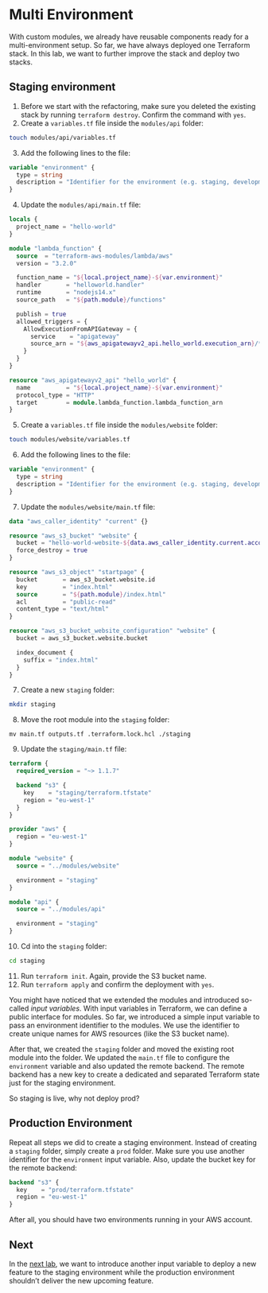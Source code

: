 # Multi Environment

With custom modules, we already have reusable components ready for a multi-environment setup. So far, we have always deployed one Terraform stack. In this lab, we want to further improve the stack and deploy two stacks.

## Staging environment

1. Before we start with the refactoring, make sure you deleted the existing stack by running `terraform destroy`. Confirm the command with `yes`.
2. Create a `variables.tf` file inside the `modules/api` folder:
  ```sh
  touch modules/api/variables.tf
  ```
3. Add the following lines to the file:
  ```tf
  variable "environment" {
    type = string
    description = "Identifier for the environment (e.g. staging, development or prod)"
  }
  ```
4. Update the `modules/api/main.tf` file:
  ```tf
  locals {
    project_name = "hello-world"
  }

  module "lambda_function" {
    source  = "terraform-aws-modules/lambda/aws"
    version = "3.2.0"

    function_name = "${local.project_name}-${var.environment}"
    handler       = "helloworld.handler"
    runtime       = "nodejs14.x"
    source_path   = "${path.module}/functions"

    publish = true
    allowed_triggers = {
      AllowExecutionFromAPIGateway = {
        service    = "apigateway"
        source_arn = "${aws_apigatewayv2_api.hello_world.execution_arn}/*/*"
      }
    }
  }

  resource "aws_apigatewayv2_api" "hello_world" {
    name          = "${local.project_name}-${var.environment}"
    protocol_type = "HTTP"
    target        = module.lambda_function.lambda_function_arn
  }
  ```
5. Create a `variables.tf` file inside the `modules/website` folder:
  ```sh
  touch modules/website/variables.tf
  ```
6. Add the following lines to the file:
  ```tf
  variable "environment" {
    type = string
    description = "Identifier for the environment (e.g. staging, development or prod)"
  }
  ```
7. Update the `modules/website/main.tf` file:
  ```tf
  data "aws_caller_identity" "current" {}

  resource "aws_s3_bucket" "website" {
    bucket = "hello-world-website-${data.aws_caller_identity.current.account_id}-${var.environment}"
    force_destroy = true
  }

  resource "aws_s3_object" "startpage" {
    bucket       = aws_s3_bucket.website.id
    key          = "index.html"
    source       = "${path.module}/index.html"
    acl          = "public-read"
    content_type = "text/html"
  }

  resource "aws_s3_bucket_website_configuration" "website" {
    bucket = aws_s3_bucket.website.bucket

    index_document {
      suffix = "index.html"
    }
  }
  ```
7. Create a new `staging` folder:
  ```sh
  mkdir staging
  ```
8. Move the root module into the `staging` folder:
  ```
  mv main.tf outputs.tf .terraform.lock.hcl ./staging
  ```
9. Update the `staging/main.tf` file:
  ```tf
  terraform {
    required_version = "~> 1.1.7"

    backend "s3" {
      key    = "staging/terraform.tfstate"
      region = "eu-west-1"
    }
  }

  provider "aws" {
    region = "eu-west-1"
  }

  module "website" {
    source = "../modules/website"

    environment = "staging"
  }

  module "api" {
    source = "../modules/api"

    environment = "staging"
  }
  ```
10. Cd into the `staging` folder:
  ```sh
  cd staging
  ```
11. Run `terraform init`. Again, provide the S3 bucket name.
12. Run `terraform apply` and confirm the deployment with `yes`.

You might have noticed that we extended the modules and introduced so-called *input variables*. With input variables in Terraform, we can define a public interface for modules. So far, we introduced a simple input variable to pass an environment identifier to the modules. We use the identifier to create unique names for AWS resources (like the S3 bucket name). 

After that, we created the `staging` folder and moved the existing root module into the folder. We updated the `main.tf` file to configure the `environment` variable and also updated the remote backend. The remote backend has a new key to create a dedicated and separated Terraform state just for the staging environment.

So staging is live, why not deploy prod?

## Production Environment

Repeat all steps we did to create a staging environment. Instead of creating a `staging` folder, simply create a `prod` folder. Make sure you use another identifier for the `environment` input variable. Also, update the bucket key for the remote backend: 

```tf
backend "s3" {
  key    = "prod/terraform.tfstate"
  region = "eu-west-1"
}
```

After all, you should have two environments running in your AWS account.

## Next

In the [next lab](../5-parameterization/), we want to introduce another input variable to deploy a new feature to the staging environment while the production environment shouldn’t deliver the new upcoming feature.
